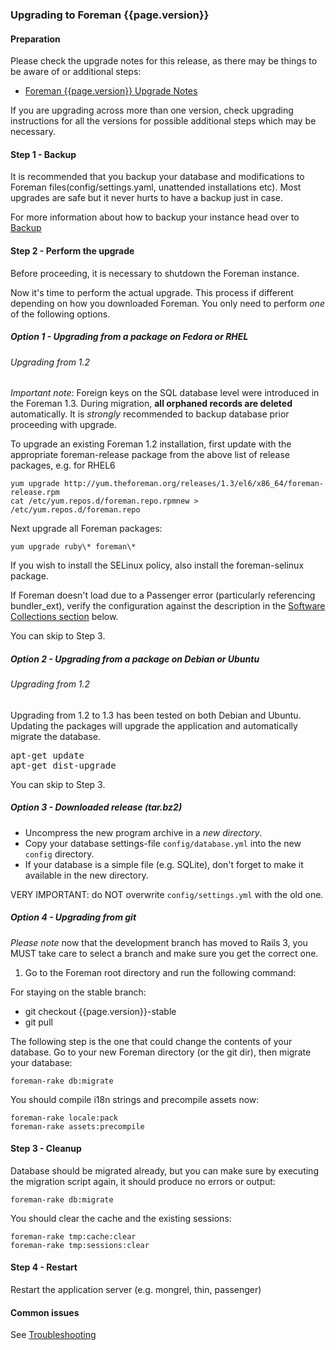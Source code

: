 
### Upgrading to Foreman {{page.version}}

#### Preparation

Please check the upgrade notes for this release, as there may be things to be
aware of or additional steps:

* [Foreman {{page.version}} Upgrade Notes](manuals/{{page.version}}/index.html#Upgradenotes)

If you are upgrading across more than one version, check upgrading
instructions for all the versions for possible additional steps which may be
necessary.

#### Step 1 - Backup

It is recommended that you backup your database and modifications to Foreman
files(config/settings.yaml, unattended installations etc).  Most upgrades are
safe but it never hurts to have a backup just in case.

For more information about how to backup your instance head over to
[Backup](manuals/{{page.version}}/index.html#5.5.1Backup)

#### Step 2 - Perform the upgrade

Before proceeding, it is necessary to shutdown the Foreman instance.

Now it's time to perform the actual upgrade.  This process if different
depending on how you downloaded Foreman.  You only need to perform *one* of
the following options.

##### Option 1 - Upgrading from a package on Fedora or RHEL

###### Upgrading from 1.2

*Important note*: Foreign keys on the SQL database level were introduced in the
Foreman 1.3. During migration, **all orphaned records are deleted**
automatically. It is *strongly* recommended to backup database prior
proceeding with upgrade.

To upgrade an existing Foreman 1.2 installation, first update with the
appropriate foreman-release package from the above list of release packages,
e.g. for RHEL6

    yum upgrade http://yum.theforeman.org/releases/1.3/el6/x86_64/foreman-release.rpm
    cat /etc/yum.repos.d/foreman.repo.rpmnew > /etc/yum.repos.d/foreman.repo

Next upgrade all Foreman packages:

    yum upgrade ruby\* foreman\*

If you wish to install the SELinux policy, also install the foreman-selinux
package.

If Foreman doesn't load due to a Passenger error (particularly referencing
bundler_ext), verify the configuration against the description in the
[Software Collections
section](manuals/{{page.version}}/index.html#3.3.2SoftwareCollections) below.

You can skip to Step 3.

##### Option 2 - Upgrading from a package on Debian or Ubuntu

###### Upgrading from 1.2

Upgrading from 1.2 to 1.3 has been tested on both Debian and Ubuntu. Updating
the packages will upgrade the application and automatically migrate the
database.

<pre>
apt-get update
apt-get dist-upgrade
</pre>

You can skip to Step 3.

##### Option 3 - Downloaded release (tar.bz2)

- Uncompress the new program archive in a *new directory*.
- Copy your database settings-file `config/database.yml` into the new `config` directory.
- If your database is a simple file (e.g. SQLite), don't forget to make it available in the new directory.

VERY IMPORTANT: do NOT overwrite `config/settings.yml` with the old one.

##### Option 4 - Upgrading from git

*Please note* now that the development branch has moved to Rails 3, you MUST
take care to select a branch and make sure you get the correct one.

1. Go to the Foreman root directory and run the following command:

For staying on the stable branch:

- git checkout {{page.version}}-stable
- git pull

The following step is the one that could change the contents of your database.
Go to your new Foreman directory (or the git dir), then migrate your database:

    foreman-rake db:migrate

You should compile i18n strings and precompile assets now:

    foreman-rake locale:pack
    foreman-rake assets:precompile

#### Step 3 - Cleanup

Database should be migrated already, but you can make sure by executing the
migration script again, it should produce no errors or output:

    foreman-rake db:migrate

You should clear the cache and the existing sessions:

    foreman-rake tmp:cache:clear
    foreman-rake tmp:sessions:clear

#### Step 4 - Restart

Restart the application server (e.g. mongrel, thin, passenger)

#### Common issues

See
[Troubleshooting](http://projects.theforeman.org/projects/foreman/wiki/Troubleshooting)
